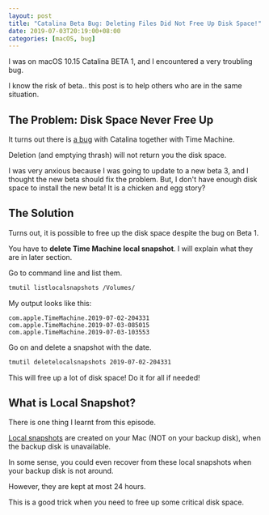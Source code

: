 ```yaml
---
layout: post
title: "Catalina Beta Bug: Deleting Files Did Not Free Up Disk Space!"
date: 2019-07-03T20:19:00+08:00
categories: [macOS, bug]
---
```


I was on macOS 10.15 Catalina BETA 1, and I encountered a very troubling bug.

I know the risk of beta.. this post is to help others who are in the same situation.

## The Problem: Disk Space Never Free Up

It turns out there is [a bug](https://forums.developer.apple.com/thread/117223) with Catalina together with Time Machine.

Deletion (and emptying thrash) will not return you the disk space.

I was very anxious because I was going to update to a new beta 3, and I thought the new beta should fix the problem. But, I don't have enough disk space to install the new beta! It is a chicken and egg story?

## The Solution

Turns out, it is possible to free up the disk space despite the bug on Beta 1.

You have to **delete Time Machine local snapshot**. I will explain what they are in later section.

Go to command line and list them.

```bash
tmutil listlocalsnapshots /Volumes/
```

My output looks like this:

```
com.apple.TimeMachine.2019-07-02-204331
com.apple.TimeMachine.2019-07-03-085015
com.apple.TimeMachine.2019-07-03-103553
```

Go on and delete a snapshot with the date.

```bash
tmutil deletelocalsnapshots 2019-07-02-204331
```

This will free up a lot of disk space! Do it for all if needed!

## What is Local Snapshot?

There is one thing I learnt from this episode.

[Local snapshots](https://support.apple.com/en-us/HT204015) are created on your Mac (NOT on your backup disk), when the backup disk is unavailable.

In some sense, you could even recover from these local snapshots when your backup disk is not around.

However, they are kept at most 24 hours.

This is a good trick when you need to free up some critical disk space.
